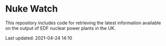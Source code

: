 # Nuke Watch

This repository includes code for retrieving the latest information available on the output of EDF nuclear power plants in the UK.

Last updated: 2021-04-24 14:10